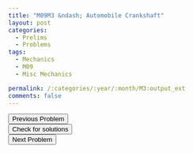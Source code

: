 ```yaml
---
title: "M09M3 &ndash; Automobile Crankshaft"
layout: post
categories:
  - Prelims
  - Problems
tags:
  - Mechanics
  - M09
  - Misc Mechanics

permalink: /:categories/:year/:month/M3:output_ext
comments: false
---
```

<object data="2009M3M.pdf" type="application/pdf" width="100%" height="500"></object>

<div class='navbar'>
	<div float='left'><button onclick="window.location='M2.html'" >Previous Problem</button></div>
	<div float='center'><button onclick="window.location='https://princetonprelim.com/prelim/23/'">Check for solutions</button></div>
	<div float='right'><button onclick="window.location='E1.html'" > Next Problem</button></div>
</div>
